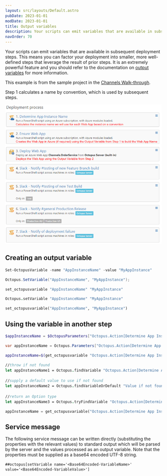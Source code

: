 ```yaml
---
layout: src/layouts/Default.astro
pubDate: 2023-01-01
modDate: 2023-01-01
title: Output variables
description: Your scripts can emit variables that are available in subsequent deployment steps.
navOrder: 70
---
```


Your scripts can emit variables that are available in subsequent deployment steps. This means you can factor your deployment into smaller, more well-defined steps that leverage the result of prior steps. It is an extremely powerful feature and you should refer to the documentation on [output variables](/docs/projects/variables/output-variables/) for more information.

This example is from the sample project in the [Channels Walk-through](https://octopus.com/blog/channels-walkthrough#prerequisites).

Step 1 calculates a name by convention, which is used by subsequent steps.

![Deployment Process](/docs/deployments/custom-scripts/images/deployment-process.png "width=500")

## Creating an output variable
```powershell PowerShell
Set-OctopusVariable -name "AppInstanceName" -value "MyAppInstance"
```

```csharp C#
Octopus.SetVariable("AppInstanceName", "MyAppInstance");
```

```bash Bash
set_octopusvariable "AppInstanceName" "MyAppInstance"
```

```fsharp F#
Octopus.setVariable "AppInstanceName" "MyAppInstance"
```

```python Python3
set_octopusvariable("AppInstanceName", "MyAppInstance")
```

## Using the variable in another step

```powershell PowerShell
$appInstanceName = $OctopusParameters["Octopus.Action[Determine App Instance Name].Output.AppInstanceName"]
```

```csharp C#
var appInstanceName = Octopus.Parameters["Octopus.Action[Determine App Instance Name].Output.AppInstanceName"]
```

```bash Bash
appInstanceName=$(get_octopusvariable "Octopus.Action[Determine App Instance Name].Output.AppInstanceName")
```

```fsharp F#
//throw if not found
let appInstanceName1 = Octopus.findVariable "Octopus.Action[Determine App Instance Name].Output.AppInstanceName"

//supply a default value to use if not found
let appInstanceName2 = Octopus.findVariableOrDefault "Value if not found" "Octopus.Action[Determine App Instance Name].Output.AppInstanceName"

//return an Option type
let appInstanceName3 = Octopus.tryFindVariable "Octopus.Action[Determine App Instance Name].Output.AppInstanceName"
```

```python Python3
appInstanceName = get_octopusvariable("Octopus.Action[Determine App Instance Name].Output.AppInstanceName")
```

## Service message

The following service message can be written directly (substituting the properties with the relevant values) to standard output which will be parsed by the server and the values processed as an output variable. Note that the properties must be supplied as a base64 encoded UTF-8 string.
```
##octopus[setVariable name='<Base64Encoded-VariableName>' value='<Base64Encoded-VariableValue>']
```
